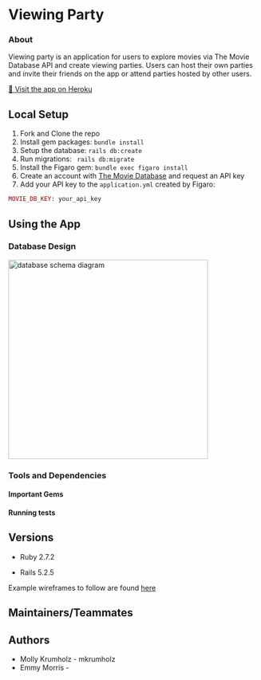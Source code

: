 # Viewing Party



### About

Viewing party is an application for users to explore movies via The Movie Database API and create viewing parties. Users can host their own parties and invite their friends on the app or attend parties hosted by other users.

[👀 Visit the app on Heroku](https://git.heroku.com/rocky-retreat-38535.git)

<!-- test coverage -->
<!-- Travis CI badge -->

## Local Setup

1. Fork and Clone the repo
2. Install gem packages: `bundle install`
3. Setup the database: `rails db:create`
4. Run migrations: ` rails db:migrate`
4. Install the Figaro gem: `bundle exec figaro install`
5. Create an account with [The Movie Database](https://www.themoviedb.org/signup) and request an API key
6. Add your API key to the `application.yml` created by Figaro: 
  ```rb
  MOVIE_DB_KEY: your_api_key
  ```

## Using the App

### Database Design

<img width="400" alt="database schema diagram" src="https://user-images.githubusercontent.com/26797256/125482889-0357bbc1-45e7-4018-829e-cebfdc18d446.png">

### Tools and Dependencies

#### Important Gems
#### Running tests




<!-- explain how to run tests (`bundle exec rspec`) -->

## Versions

- Ruby 2.7.2

- Rails 5.2.5

<!-- screenshots of final app -->
Example wireframes to follow are found [here](https://backend.turing.io/module3/projects/viewing_party/wireframes)

## Maintainers/Teammates

<!-- info about and links to our github/linkedins etc. -->

## Authors

- Molly Krumholz - mkrumholz
- Emmy Morris - 
